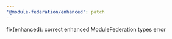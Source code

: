 ```yaml
---
'@module-federation/enhanced': patch
---
```


fix(enhanced): correct enhanced ModuleFederation types error
